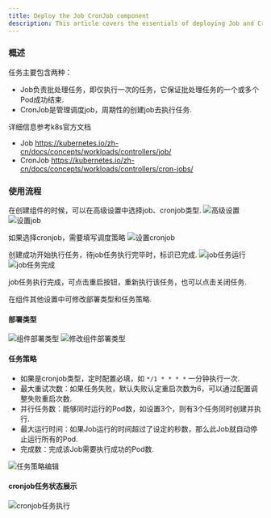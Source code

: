 ```yaml
--- 
title: Deploy the Job CronJob component
description: This article covers the essentials of deploying Job and CronJob-type components and is intended for developers and operations personnel.
---
```


### 概述

任务主要包含两种：

- Job负责批处理任务，即仅执行一次的任务，它保证批处理任务的一个或多个Pod成功结束.
- CronJob是管理调度job，周期性的创建job去执行任务.

详细信息参考k8s官方文档
- Job  https://kubernetes.io/zh-cn/docs/concepts/workloads/controllers/job/
- CronJob  https://kubernetes.io/zh-cn/docs/concepts/workloads/controllers/cron-jobs/

### 使用流程

在创建组件的时候，可以在高级设置中选择job、cronjob类型.
<img src="https://grstatic.oss-cn-shanghai.aliyuncs.com/docs/5.8/docs/use-manual/component-manage/other/ComponentType.png" title="高级设置"/>
<img src="https://grstatic.oss-cn-shanghai.aliyuncs.com/docs/5.8/docs/use-manual/component-manage/other/CreatJob.png" title="设置job"/>

如果选择cronjob，需要填写调度策略
<img src="https://grstatic.oss-cn-shanghai.aliyuncs.com/docs/5.8/docs/use-manual/component-manage/other/CreatCronJob.png" title="设置cronjob"/>

创建成功开始执行任务，待job任务执行完毕时，标识已完成.
<img src="https://grstatic.oss-cn-shanghai.aliyuncs.com/docs/5.8/docs/use-manual/component-manage/other/JobRuning.png" title="job任务运行"/>
<img src="https://grstatic.oss-cn-shanghai.aliyuncs.com/docs/5.8/docs/use-manual/component-manage/other/JobOK.png" title="job任务完成"/>

job任务执行完成，可点击重启按钮，重新执行该任务，也可以点击关闭任务.

在组件其他设置中可修改部署类型和任务策略.

#### 部署类型
<img src="https://grstatic.oss-cn-shanghai.aliyuncs.com/docs/5.8/docs/use-manual/component-manage/other/ChangeType.png" title="组件部署类型"/>
<img src="https://grstatic.oss-cn-shanghai.aliyuncs.com/docs/5.8/docs/use-manual/component-manage/other/DeploymentType.png" title="修改组件部署类型"/>

#### 任务策略

- 如果是cronjob类型，定时配置必填，如 `*/1 * * * *` 一分钟执行一次.
- 最大重试次数：如果任务失败，默认失败认定重启次数为6，可以通过配置调整失败重启次数.
- 并行任务数：能够同时运行的Pod数，如设置3个，则有3个任务同时创建并执行.
- 最大运行时间：如果Job运行的时间超过了设定的秒数，那么此Job就自动停止运行所有的Pod.
- 完成数：完成该Job需要执行成功的Pod数.

<img src="https://grstatic.oss-cn-shanghai.aliyuncs.com/docs/5.8/docs/use-manual/component-manage/other/TaskStrategy.png" title="任务策略编辑"/>

#### cronjob任务状态展示
<img src="https://grstatic.oss-cn-shanghai.aliyuncs.com/docs/5.8/docs/use-manual/component-manage/other/CronJob.png" title="cronjob任务执行"/>
